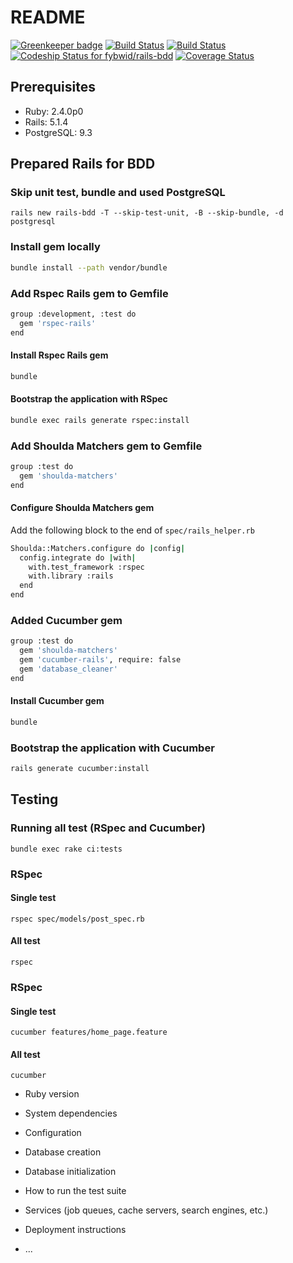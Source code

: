 # README

[![Greenkeeper badge](https://badges.greenkeeper.io/fybwid/rails-bdd.svg)](https://greenkeeper.io/)
[![Build Status](https://semaphoreci.com/api/v1/fybwid/rails-bdd/branches/master/shields_badge.svg)](https://semaphoreci.com/fybwid/rails-bdd)
[![Build Status](https://travis-ci.org/fybwid/rails-bdd.svg?branch=master)](https://travis-ci.org/fybwid/rails-bdd)
[ ![Codeship Status for fybwid/rails-bdd](https://app.codeship.com/projects/eeb4b470-8579-0135-763e-229a8d5fb755/status?branch=master)](https://app.codeship.com/projects/247933)
[![Coverage Status](https://coveralls.io/repos/github/fybwid/rails-bdd/badge.svg?branch=master)](https://coveralls.io/github/fybwid/rails-bdd?branch=master)

## Prerequisites
* Ruby: 2.4.0p0
* Rails: 5.1.4
* PostgreSQL: 9.3

## Prepared Rails for BDD
### Skip unit test, bundle and used PostgreSQL
```
rails new rails-bdd -T --skip-test-unit, -B --skip-bundle, -d postgresql
```

### Install gem locally
```bash
bundle install --path vendor/bundle
```

### Add Rspec Rails gem to Gemfile
```bash
group :development, :test do
  gem 'rspec-rails'
end
```
#### Install Rspec Rails gem
```bash
bundle
```
#### Bootstrap the application with RSpec
```bash
bundle exec rails generate rspec:install
```
### Add Shoulda Matchers gem to Gemfile
```bash
group :test do
  gem 'shoulda-matchers'
end
```
#### Configure Shoulda Matchers gem
Add the following block to the end of `spec/rails_helper.rb`
```bash
Shoulda::Matchers.configure do |config|
  config.integrate do |with|
    with.test_framework :rspec
    with.library :rails
  end
end
```
### Added Cucumber gem
```bash
group :test do
  gem 'shoulda-matchers'
  gem 'cucumber-rails', require: false
  gem 'database_cleaner'
end
```
#### Install Cucumber gem
```bash
bundle
```
### Bootstrap the application with Cucumber
```bash
rails generate cucumber:install
```

## Testing
### Running all test (RSpec and Cucumber)
`bundle exec rake ci:tests`
### RSpec
#### Single test
`rspec spec/models/post_spec.rb`
#### All test
`rspec`

### RSpec
#### Single test
`cucumber features/home_page.feature`
#### All test
`cucumber`
* Ruby version

* System dependencies

* Configuration

* Database creation

* Database initialization

* How to run the test suite

* Services (job queues, cache servers, search engines, etc.)

* Deployment instructions

* ...